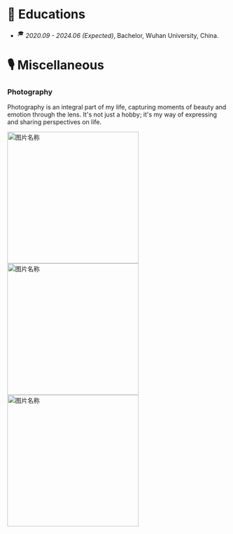 
# 📖 Educations
- <sup>&#x1F393;</sup>  *2020.09 - 2024.06 (Expected)*, Bachelor, Wuhan University, China.

# 🎙 Miscellaneous

### Photography
Photography is an integral part of my life, capturing moments of beauty and emotion through the lens. It's not just a hobby; it's my way of expressing and sharing perspectives on life.

<img src="images/DSCF3235.JPG" width = "300" alt="图片名称" align=center />  <img src="images/DSCF3697.JPG" width = "300" alt="图片名称" align=center /> <img src="images/DSCF3744.JPG" width = "300" alt="图片名称" align=center /> 








